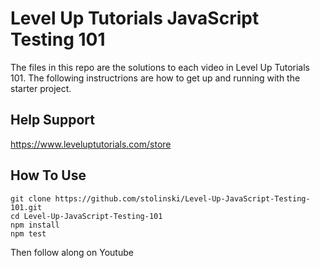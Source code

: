 # Level Up Tutorials JavaScript Testing 101

The files in this repo are the solutions to each video in Level Up Tutorials 101. The following instructrions are how to get up and running with the starter project.

## Help Support

https://www.leveluptutorials.com/store

## How To Use

```
git clone https://github.com/stolinski/Level-Up-JavaScript-Testing-101.git
cd Level-Up-JavaScript-Testing-101
npm install
npm test
```

Then follow along on Youtube
